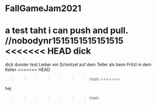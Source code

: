 # FallGameJam2021

a test taht i can push and pull. //nobodynr1515151515151515
<<<<<<< HEAD
dick
=======
dick
dunder test
Lieber ein Schnitzel auf dem Teller als beim Fritzl in dem Keller
<<<<<<< HEAD
>>>>>>> main
=======

hej
>>>>>>> main
